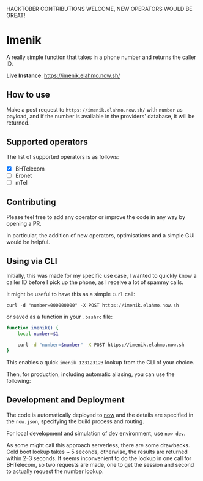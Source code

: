 HACKTOBER CONTRIBUTIONS WELCOME, NEW OPERATORS WOULD BE GREAT!

# Imenik

A really simple function that takes in a phone number and returns the caller ID.

**Live Instance**: https://imenik.elahmo.now.sh/

## How to use

Make a post request to `https://imenik.elahmo.now.sh/` with `number` as payload,
and if the number is available in the providers' database, it will be returned.

## Supported operators

The list of supported operators is as follows:

- [x] BHTelecom
- [ ] Eronet
- [ ] mTel

## Contributing

Please feel free to add any operator or improve the code in any way by opening
a PR.

In particular, the addition of new operators, optimisations and a simple GUI would 
be helpful.

## Using via CLI

Initially, this was made for my specific use case, I wanted to quickly know a
caller ID before I pick up the phone, as I receive a lot of spammy calls.

It might be useful to have this as a simple `curl` call:

`curl -d "number=000000000" -X POST https://imenik.elahmo.now.sh`

or saved as a function in your `.bashrc` file:
```bash
function imenik() {
    local number=$1

    curl -d "number=$number" -X POST https://imenik.elahmo.now.sh
}
```

This enables a quick `imenik 123123123` lookup from the CLI of your choice.


Then, for production, including automatic aliasing, you can use the following:

## Development and Deployment

The code is automatically deployed to [now](http://now.sh) and the details are 
specified in the `now.json`, specifying the build process and routing.

For local development and simulation of dev environment, use `now dev`.

As some might call this approach serverless, there are some drawbacks. Cold boot
lookup takes ~ 5 seconds, otherwise, the results are returned within 2-3 seconds. 
It seems inconvenient to do the lookup in one call for BHTelecom, so two
requests are made, one to get the session and second to actually request the
number lookup.
